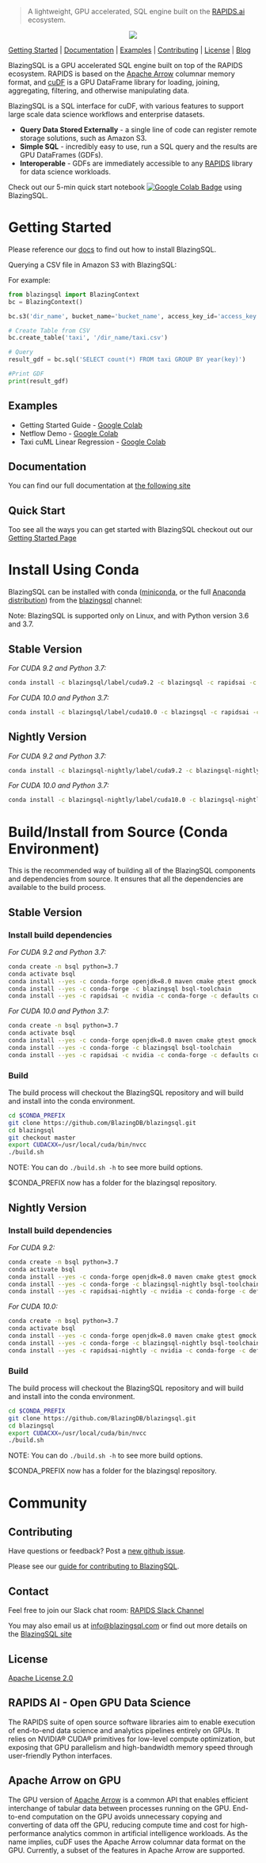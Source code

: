 > A lightweight, GPU accelerated, SQL engine built on the [RAPIDS.ai](https://rapids.ai) ecosystem.

<a href='https://colab.research.google.com/drive/1r7S15Ie33yRw8cmET7_bjCpvjJiDOdub'> <p align="center"><img src="https://github.com/BlazingDB/blazingsql/blob/roaramburu-readme-update/img/bsql_rapids.PNG"/></p></a>

[Getting Started](https://github.com/BlazingDB/blazingsql#getting-started) | [Documentation](https://docs.blazingdb.com) | [Examples](https://github.com/BlazingDB/blazingsql#examples) | [Contributing](https://github.com/BlazingDB/blazingsql#contributing) | [License](https://github.com/BlazingDB/blazingsql/blob/develop/LICENSE) | [Blog](https://blog.blazingdb.com)

BlazingSQL is a GPU accelerated SQL engine built on top of the RAPIDS ecosystem. RAPIDS is based on the [Apache Arrow](http://arrow.apache.org) columnar memory format, and [cuDF](https://github.com/rapidsai/cudf) is a GPU DataFrame library for loading, joining, aggregating, filtering, and otherwise manipulating data.

BlazingSQL is a SQL interface for cuDF, with various features to support large scale data science workflows and enterprise datasets.
* **Query Data Stored Externally** - a single line of code can register remote storage solutions, such as Amazon S3.
* **Simple SQL** - incredibly easy to use, run a SQL query and the results are GPU DataFrames (GDFs).
* **Interoperable** - GDFs are immediately accessible to any [RAPIDS](htts://github.com/rapidsai) library for data science workloads.

Check out our 5-min quick start notebook [![Google Colab Badge](https://colab.research.google.com/assets/colab-badge.svg)](https://colab.research.google.com/drive/1r7S15Ie33yRw8cmET7_bjCpvjJiDOdub) using BlazingSQL.

# Getting Started

Please reference our [docs](https://docs.blazingdb.com/docs/blazingsql) to find out how to install BlazingSQL.

Querying a CSV file in Amazon S3 with BlazingSQL:

For example:
```python
from blazingsql import BlazingContext
bc = BlazingContext()

bc.s3('dir_name', bucket_name='bucket_name', access_key_id='access_key', secret_key='secret_key')

# Create Table from CSV
bc.create_table('taxi', '/dir_name/taxi.csv')

# Query
result_gdf = bc.sql('SELECT count(*) FROM taxi GROUP BY year(key)')

#Print GDF
print(result_gdf)
```
## Examples

* Getting Started Guide - [Google Colab](https://colab.research.google.com/drive/1r7S15Ie33yRw8cmET7_bjCpvjJiDOdub#scrollTo=14GwxmLsTV_p)
* Netflow Demo - [Google Colab](https://colab.research.google.com/drive/1RYOYthqxUl922LYMAuNneKgmWB8YGTKB)
* Taxi cuML Linear Regression - [Google Colab](https://colab.research.google.com/drive/10il0C55uRhsgu2vqRVLqdB7Zp0gDt8Me)

## Documentation
You can find our full documentation at [the following site](https://docs.blazingdb.com/docs/)


## Quick Start

Too see all the ways you can get started with BlazingSQL checkout out our [Getting Started Page](https://blazingsql.com/#/getstarted)

# Install Using Conda
BlazingSQL can be installed with conda ([miniconda](https://conda.io/miniconda.html), or the full [Anaconda distribution](https://www.anaconda.com/download)) from the [blazingsql](https://anaconda.org/blazingsql/) channel:

Note: BlazingSQL is supported only on Linux, and with Python version 3.6 and 3.7.

## Stable Version 
*For CUDA 9.2 and Python 3.7:*
```bash
conda install -c blazingsql/label/cuda9.2 -c blazingsql -c rapidsai -c nvidia -c conda-forge -c defaults blazingsql python=3.7 cudatoolkit=9.2
```

*For CUDA 10.0 and Python 3.7:*
```bash
conda install -c blazingsql/label/cuda10.0 -c blazingsql -c rapidsai -c nvidia -c conda-forge -c defaults blazingsql python=3.7 cudatoolkit=10.0
```

## Nightly Version
*For CUDA 9.2 and Python 3.7:*
```bash
conda install -c blazingsql-nightly/label/cuda9.2 -c blazingsql-nightly -c rapidsai-nightly -c conda-forge -c defaults blazingsql python=3.7
```

*For CUDA 10.0 and Python 3.7:*
```bash
conda install -c blazingsql-nightly/label/cuda10.0 -c blazingsql-nightly -c rapidsai-nightly -c conda-forge -c defaults blazingsql python=3.7
```

# Build/Install from Source (Conda Environment)
This is the recommended way of building all of the BlazingSQL components and dependencies from source. It ensures that all the dependencies are available to the build process.

## Stable Version

### Install build dependencies
*For CUDA 9.2 and Python 3.7:*
```bash
conda create -n bsql python=3.7
conda activate bsql
conda install --yes -c conda-forge openjdk=8.0 maven cmake gtest gmock rapidjson cppzmq cython=0.29 jpype1 netifaces pyhive
conda install --yes -c conda-forge -c blazingsql bsql-toolchain
conda install --yes -c rapidsai -c nvidia -c conda-forge -c defaults cudf=0.12 dask-cudf=0.12 dask-cuda=0.12 cudatoolkit=9.2
```

*For CUDA 10.0 and Python 3.7:*
```bash
conda create -n bsql python=3.7
conda activate bsql
conda install --yes -c conda-forge openjdk=8.0 maven cmake gtest gmock rapidjson cppzmq cython=0.29 jpype1 netifaces pyhive
conda install --yes -c conda-forge -c blazingsql bsql-toolchain
conda install --yes -c rapidsai -c nvidia -c conda-forge -c defaults cudf=0.12 dask-cudf=0.12 dask-cuda=0.12 cudatoolkit=10.0
```

### Build
The build process will checkout the BlazingSQL repository and will build and install into the conda environment.

```bash
cd $CONDA_PREFIX
git clone https://github.com/BlazingDB/blazingsql.git
cd blazingsql
git checkout master
export CUDACXX=/usr/local/cuda/bin/nvcc
./build.sh
```
NOTE: You can do `./build.sh -h` to see more build options.

$CONDA_PREFIX now has a folder for the blazingsql repository.

## Nightly Version

### Install build dependencies
*For CUDA 9.2:*
```bash
conda create -n bsql python=3.7
conda activate bsql
conda install --yes -c conda-forge openjdk=8.0 maven cmake gtest gmock rapidjson cppzmq cython=0.29 jpype1 netifaces pyhive
conda install --yes -c conda-forge -c blazingsql-nightly bsql-toolchain
conda install --yes -c rapidsai-nightly -c nvidia -c conda-forge -c defaults libcudf=0.13 cudf=0.13 dask-cudf=0.13 dask-cuda=0.13 cudatoolkit=9.2
```

*For CUDA 10.0:*
```bash
conda create -n bsql python=3.7
conda activate bsql
conda install --yes -c conda-forge openjdk=8.0 maven cmake gtest gmock rapidjson cppzmq cython=0.29 jpype1 netifaces pyhive
conda install --yes -c conda-forge -c blazingsql-nightly bsql-toolchain
conda install --yes -c rapidsai-nightly -c nvidia -c conda-forge -c defaults libcudf=0.13 cudf=0.13 dask-cudf=0.13 dask-cuda=0.13 cudatoolkit=10.0
```

### Build
The build process will checkout the BlazingSQL repository and will build and install into the conda environment.

```bash
cd $CONDA_PREFIX
git clone https://github.com/BlazingDB/blazingsql.git
cd blazingsql
export CUDACXX=/usr/local/cuda/bin/nvcc
./build.sh
```
NOTE: You can do `./build.sh -h` to see more build options.

$CONDA_PREFIX now has a folder for the blazingsql repository.

# Community
## Contributing
Have questions or feedback? Post a [new github issue](https://github.com/blazingdb/blazingsql/issues/new/choose).

Please see our [guide for contributing to BlazingSQL](CONTRIBUTING.md).

## Contact
Feel free to join our Slack chat room: [RAPIDS Slack Channel](https://join.slack.com/t/rapids-goai/shared_invite/enQtMjE0Njg5NDQ1MDQxLTJiN2FkNTFkYmQ2YjY1OGI4NTc5Y2NlODQ3ZDdiODEwYmRiNTFhMzNlNTU5ZWJhZjA3NTg4NDZkMThkNTkxMGQ)

You may also email us at [info@blazingsql.com](info@blazingsql.com) or find out more details on the [BlazingSQL site](https://blazingsql.com)

## License
[Apache License 2.0](https://github.com/BlazingDB/blazingsql/blob/develop/LICENSE)

## RAPIDS AI - Open GPU Data Science

The RAPIDS suite of open source software libraries aim to enable execution of end-to-end data science and analytics pipelines entirely on GPUs. It relies on NVIDIA® CUDA® primitives for low-level compute optimization, but exposing that GPU parallelism and high-bandwidth memory speed through user-friendly Python interfaces.

## Apache Arrow on GPU

The GPU version of [Apache Arrow](https://arrow.apache.org/) is a common API that enables efficient interchange of tabular data between processes running on the GPU. End-to-end computation on the GPU avoids unnecessary copying and converting of data off the GPU, reducing compute time and cost for high-performance analytics common in artificial intelligence workloads. As the name implies, cuDF uses the Apache Arrow columnar data format on the GPU. Currently, a subset of the features in Apache Arrow are supported.

